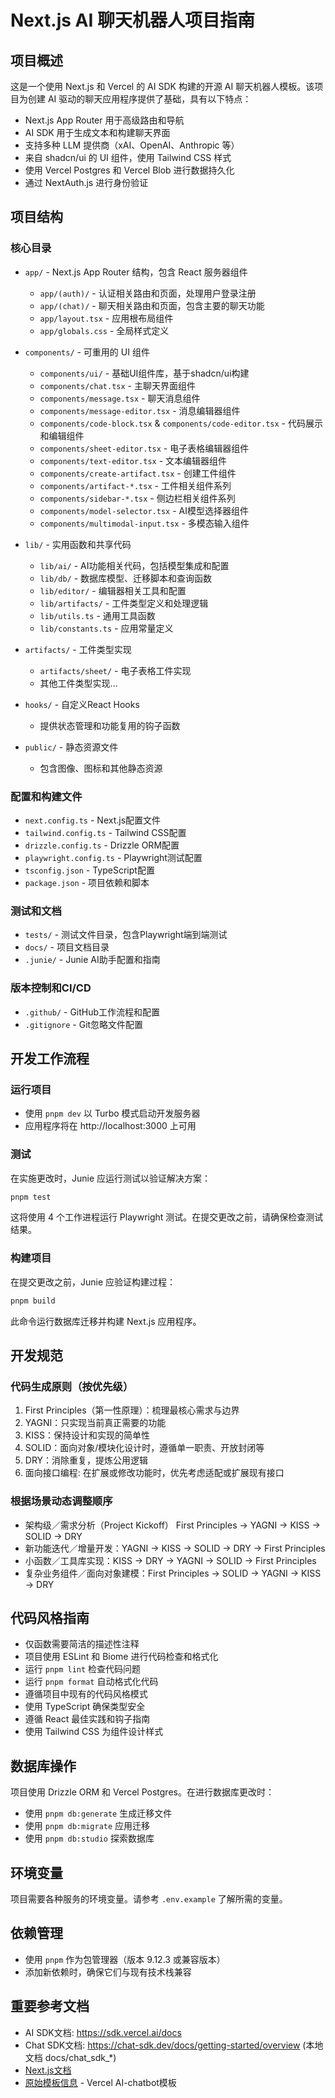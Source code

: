 # Next.js AI 聊天机器人项目指南

## 项目概述
这是一个使用 Next.js 和 Vercel 的 AI SDK 构建的开源 AI 聊天机器人模板。该项目为创建 AI 驱动的聊天应用程序提供了基础，具有以下特点：

- Next.js App Router 用于高级路由和导航
- AI SDK 用于生成文本和构建聊天界面
- 支持多种 LLM 提供商（xAI、OpenAI、Anthropic 等）
- 来自 shadcn/ui 的 UI 组件，使用 Tailwind CSS 样式
- 使用 Vercel Postgres 和 Vercel Blob 进行数据持久化
- 通过 NextAuth.js 进行身份验证

## 项目结构

### 核心目录
- `app/` - Next.js App Router 结构，包含 React 服务器组件
  - `app/(auth)/` - 认证相关路由和页面，处理用户登录注册
  - `app/(chat)/` - 聊天相关路由和页面，包含主要的聊天功能
  - `app/layout.tsx` - 应用根布局组件
  - `app/globals.css` - 全局样式定义

- `components/` - 可重用的 UI 组件
  - `components/ui/` - 基础UI组件库，基于shadcn/ui构建
  - `components/chat.tsx` - 主聊天界面组件
  - `components/message.tsx` - 聊天消息组件
  - `components/message-editor.tsx` - 消息编辑器组件
  - `components/code-block.tsx` & `components/code-editor.tsx` - 代码展示和编辑组件
  - `components/sheet-editor.tsx` - 电子表格编辑器组件
  - `components/text-editor.tsx` - 文本编辑器组件
  - `components/create-artifact.tsx` - 创建工件组件
  - `components/artifact-*.tsx` - 工件相关组件系列
  - `components/sidebar-*.tsx` - 侧边栏相关组件系列
  - `components/model-selector.tsx` - AI模型选择器组件
  - `components/multimodal-input.tsx` - 多模态输入组件

- `lib/` - 实用函数和共享代码
  - `lib/ai/` - AI功能相关代码，包括模型集成和配置
  - `lib/db/` - 数据库模型、迁移脚本和查询函数
  - `lib/editor/` - 编辑器相关工具和配置
  - `lib/artifacts/` - 工件类型定义和处理逻辑
  - `lib/utils.ts` - 通用工具函数
  - `lib/constants.ts` - 应用常量定义

- `artifacts/` - 工件类型实现
  - `artifacts/sheet/` - 电子表格工件实现
  - 其他工件类型实现...

- `hooks/` - 自定义React Hooks
  - 提供状态管理和功能复用的钩子函数

- `public/` - 静态资源文件
  - 包含图像、图标和其他静态资源

### 配置和构建文件
- `next.config.ts` - Next.js配置文件
- `tailwind.config.ts` - Tailwind CSS配置
- `drizzle.config.ts` - Drizzle ORM配置
- `playwright.config.ts` - Playwright测试配置
- `tsconfig.json` - TypeScript配置
- `package.json` - 项目依赖和脚本

### 测试和文档
- `tests/` - 测试文件目录，包含Playwright端到端测试
- `docs/` - 项目文档目录
- `.junie/` - Junie AI助手配置和指南

### 版本控制和CI/CD
- `.github/` - GitHub工作流程和配置
- `.gitignore` - Git忽略文件配置

## 开发工作流程

### 运行项目
- 使用 `pnpm dev` 以 Turbo 模式启动开发服务器
- 应用程序将在 http://localhost:3000 上可用

### 测试
在实施更改时，Junie 应运行测试以验证解决方案：
```bash
pnpm test
```
这将使用 4 个工作进程运行 Playwright 测试。在提交更改之前，请确保检查测试结果。

### 构建项目
在提交更改之前，Junie 应验证构建过程：
```bash
pnpm build
```
此命令运行数据库迁移并构建 Next.js 应用程序。

## 开发规范

### 代码生成原则（按优先级）
1. First Principles（第一性原理）：梳理最核心需求与边界
2. YAGNI：只实现当前真正需要的功能
3. KISS：保持设计和实现的简单性
4. SOLID：面向对象/模块化设计时，遵循单一职责、开放封闭等
5. DRY：消除重复，提炼公用逻辑
6. 面向接口编程: 在扩展或修改功能时，优先考虑适配或扩展现有接口

### 根据场景动态调整顺序
- 架构级／需求分析（Project Kickoff） First Principles →  YAGNI → KISS → SOLID → DRY
- 新功能迭代／增量开发：YAGNI → KISS → SOLID → DRY → First Principles
- 小函数／工具库实现：KISS → DRY → YAGNI → SOLID → First Principles
- 复杂业务组件／面向对象建模：First Principles → SOLID → YAGNI → KISS → DRY

## 代码风格指南
- 仅函数需要简洁的描述性注释
- 项目使用 ESLint 和 Biome 进行代码检查和格式化
- 运行 `pnpm lint` 检查代码问题
- 运行 `pnpm format` 自动格式化代码
- 遵循项目中现有的代码风格模式
- 使用 TypeScript 确保类型安全
- 遵循 React 最佳实践和钩子指南
- 使用 Tailwind CSS 为组件设计样式

## 数据库操作
项目使用 Drizzle ORM 和 Vercel Postgres。在进行数据库更改时：
- 使用 `pnpm db:generate` 生成迁移文件
- 使用 `pnpm db:migrate` 应用迁移
- 使用 `pnpm db:studio` 探索数据库

## 环境变量
项目需要各种服务的环境变量。请参考 `.env.example` 了解所需的变量。

## 依赖管理
- 使用 `pnpm` 作为包管理器（版本 9.12.3 或兼容版本）
- 添加新依赖时，确保它们与现有技术栈兼容

## 重要参考文档
- AI SDK文档: https://sdk.vercel.ai/docs
- Chat SDK文档: https://chat-sdk.dev/docs/getting-started/overview (本地文档 docs/chat_sdk_*)
- [Next.js文档](https://nextjs.org/docs)
- [原始模板信息](https://github.com/vercel/ai-chatbot) - Vercel AI-chatbot模板
